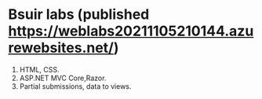 # Bsuir labs (published https://weblabs20211105210144.azurewebsites.net/)

1. HTML, CSS. 
2. ASP.NET MVC Core,Razor.
3. Partial submissions, data to views.
